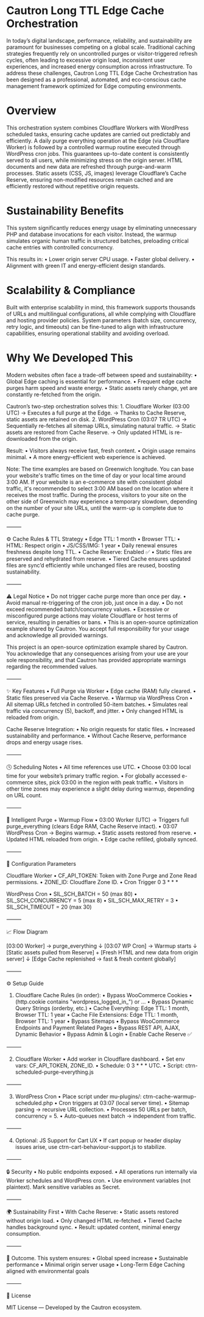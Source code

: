 # Cautron Long TTL Edge Cache Orchestration
In today’s digital landscape, performance, reliability, and sustainability are paramount for businesses competing on a global scale. Traditional caching strategies frequently rely on uncontrolled purges or visitor-triggered refresh cycles, often leading to excessive origin load, inconsistent user experiences, and increased energy consumption across infrastructure. To address these challenges, Cautron Long TTL Edge Cache Orchestration has been designed as a professional, automated, and eco-conscious cache management framework optimized for Edge computing environments.

# Overview
This orchestration system combines Cloudflare Workers with WordPress scheduled tasks, ensuring cache updates are carried out predictably and efficiently. A daily purge everything operation at the Edge (via Cloudflare Worker) is followed by a controlled warmup routine executed through WordPress cron jobs. This guarantees up-to-date content is consistently served to all users, while minimizing stress on the origin server. HTML documents and new data are refreshed through purge-and-warm processes. Static assets (CSS, JS, images) leverage Cloudflare’s Cache Reserve, ensuring non-modified resources remain cached and are efficiently restored without repetitive origin requests.

# Sustainability Benefits
This system significantly reduces energy usage by eliminating unnecessary PHP and database invocations for each visitor. Instead, the warmup simulates organic human traffic in structured batches, preloading critical cache entries with controlled concurrency.

This results in:
	•	Lower origin server CPU usage.
	•	Faster global delivery.
	•	Alignment with green IT and energy-efficient design standards.

# Scalability & Compliance
Built with enterprise scalability in mind, this framework supports thousands of URLs and multilingual configurations, all while complying with Cloudflare and hosting provider policies. System parameters (batch size, concurrency, retry logic, and timeouts) can be fine-tuned to align with infrastructure capabilities, ensuring operational stability and avoiding overload.

# Why We Developed This

Modern websites often face a trade-off between speed and sustainability:
	•	Global Edge caching is essential for performance.
	•	Frequent edge cache purges harm speed and waste energy.
	•	Static assets rarely change, yet are constantly re-fetched from the origin.

Cautron’s two-step orchestration solves this:
	1.	Cloudflare Worker (03:00 UTC)
→ Executes a full purge at the Edge.
→ Thanks to Cache Reserve, static assets are retained on disk.
	2.	WordPress Cron (03:07 TR UTC)
→ Sequentially re-fetches all sitemap URLs, simulating natural traffic.
→ Static assets are restored from Cache Reserve.
→ Only updated HTML is re-downloaded from the origin.

Result:
	•	Visitors always receive fast, fresh content.
	•	Origin usage remains minimal.
	•	A more energy-efficient web experience is achieved.

Note: The time examples are based on Greenwich longitude. You can base your website's traffic times on the time of day or your local time around 3:00 AM. If your website is an e-commerce site with consistent global traffic, it's recommended to select 3:00 AM based on the location where it receives the most traffic. During the process, visitors to your site on the other side of Greenwich may experience a temporary slowdown, depending on the number of your site URLs, until the warm-up is complete due to cache purge.
 
⸻

⚙️ Cache Rules & TTL Strategy
	•	Edge TTL: 1 month
	•	Browser TTL:
	•	HTML: Respect origin
	•	JS/CSS/IMG: 1 year
	•	Daily renewal ensures freshness despite long TTL.
	•	Cache Reserve: Enabled ✅
	•	Static files are preserved and rehydrated from reserve.
	•	Tiered Cache ensures updated files are sync’d efficiently while unchanged files are reused, boosting sustainability.
 
⸻

 ⚠️ Legal Notice
	•	Do not trigger cache purge more than once per day.
	•	Avoid manual re-triggering of the cron job, just once in a day.
	•	Do not exceed recommended batch/concurrency values.
	•	Excessive or misconfigured purge actions may violate Cloudflare or host terms of service, resulting in penalties or bans.
	•	This is an open-source optimization example shared by Cautron. You accept full responsibility for your usage and acknowledge all provided warnings.

 This project is an open-source optimization example shared by Cautron. You acknowledge that any consequences arising from your use are your sole responsibility, and that Cautron has provided appropriate warnings regarding the recommended values.
 
⸻

 ✨ Key Features
	•	Full Purge via Worker
	•	Edge cache (RAM) fully cleared.
	•	Static files preserved via Cache Reserve.
	•	Warmup via WordPress Cron
	•	All sitemap URLs fetched in controlled 50-item batches.
	•	Simulates real traffic via concurrency (5), backoff, and jitter.
	•	Only changed HTML is reloaded from origin.

Cache Reserve Integration:
	•	No origin requests for static files.
	•	Increased sustainability and performance.
	•	Without Cache Reserve, performance drops and energy usage rises.

⸻

🕓 Scheduling Notes
	•	All time references use UTC.
	•	Choose 03:00 local time for your website’s primary traffic region.
	•	For globally accessed e-commerce sites, pick 03:00 in the region with peak traffic.
	•	Visitors in other time zones may experience a slight delay during warmup, depending on URL count.

⸻

🔄 Intelligent Purge + Warmup Flow
	•	03:00 Worker (UTC) → Triggers full purge_everything (clears Edge RAM, Cache Reserve intact).
	•	03:07 WordPress Cron → Begins warmup.
	•	Static assets restored from reserve.
	•	Updated HTML reloaded from origin.
	•	Edge cache refilled, globally synced.

⸻

🔧 Configuration Parameters

Cloudflare Worker
	•	CF_API_TOKEN: Token with Zone Purge and Zone Read permissions.
	•	ZONE_ID: Cloudflare Zone ID.
    •	Cron Trigger 0 3 * * *

WordPress Cron
	•	SIL_SCH_BATCH = 50 (max 80)
	•	SIL_SCH_CONCURRENCY = 5 (max 8)
	•	SIL_SCH_MAX_RETRY = 3
	•	SIL_SCH_TIMEOUT = 20 (max 30)
 
 ⸻

 📈 Flow Diagram
 
[03:00 Worker] → purge_everything
      ↓
[03:07 WP Cron] → Warmup starts
      ↓
[Static assets pulled from Reserve] + [Fresh HTML and new data from origin server]
      ↓
[Edge Cache replenished → fast & fresh content globally]

 ⸻
 
 ⚙️ Setup Guide

1. Cloudflare Cache Rules (in order):
	•	Bypass WooCommerce Cookies
	•	(http.cookie contains "wordpress_logged_in_") or ...
	•	Bypass Dynamic Query Strings (orderby, etc.)
	•	Cache Everything: Edge TTL: 1 month, Browser TTL: 1 year
	•	Cache File Extensions: Edge TTL: 1 month, Browser TTL: 1 year
	•	Bypass Sitemaps
	•	Bypass WooCommerce Endpoints and Payment Related Pages
	•	Bypass REST API, AJAX, Dynamic Behavior
	•	Bypass Admin & Login
	•	Enable Cache Reserve ✅

⸻

2. Cloudflare Worker
	•	Add worker in Cloudflare dashboard.
	•	Set env vars: CF_API_TOKEN, ZONE_ID.
	•	Schedule: 0 3 * * * UTC.
	•	Script: ctrn-scheduled-purge-everything.js

⸻

3. WordPress Cron
	•	Place script under mu-plugins/: ctrn-cache-warmup-scheduled.php
	•	Cron triggers at 03:07 (local server time).
	•	Sitemap parsing → recursive URL collection.
	•	Processes 50 URLs per batch, concurrency = 5.
	•	Auto-queues next batch → independent from traffic.

⸻

4. Optional: JS Support for Cart UX
	•	If cart popup or header display issues arise, use ctrn-cart-behaviour-support.js to stabilize.

⸻

🔒 Security
	•	No public endpoints exposed.
	•	All operations run internally via Worker schedules and WordPress cron.
	•	Use environment variables (not plaintext).
Mark sensitive variables as Secret.

⸻

🌍 Sustainability First
	•	With Cache Reserve:
	•	Static assets restored without origin load.
	•	Only changed HTML re-fetched.
	•	Tiered Cache handles background sync.
	•	Result: updated content, minimal energy consumption.

 ⸻

 🌱 Outcome. This system ensures:
	•	Global speed increase
	•	Sustainable performance
	•	Minimal origin server usage
	•	Long-Term Edge Caching aligned with environmental goals
 
 ⸻

📝 License

MIT License — Developed by the Cautron ecosystem.




